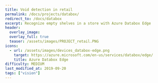 ```yaml
---
title: Void detection in retail
permalink: /docs/projects/databox/
redirect_to: /docs/databox
excerpt: Recognize empty shelves in a store with Azure Databox Edge
header:
  overlay_image: 
  overlay_full: true
  teaser: /assets/images/PROJECT_retail.PNG
icons:
  - url: /assets/images/devices_databox-edge.png
    target: https://azure.microsoft.com/en-us/services/databox/edge/
    title: Azure Databox Edge
difficulty: MEDIUM
last_modified_at: 2019-09-20
tags: ["vision"]
---
```

